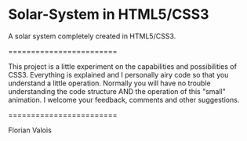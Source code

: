 Solar-System in HTML5/CSS3
========================

A solar system completely created in HTML5/CSS3.

========================

This project is a little experiment on the capabilities and possibilities of CSS3.
Everything is explained and I personally airy code so that you understand a little operation.
Normally you will have no trouble understanding the code structure AND the operation of this "small" animation.
I welcome your feedback, comments and other suggestions.

========================

Florian Valois
